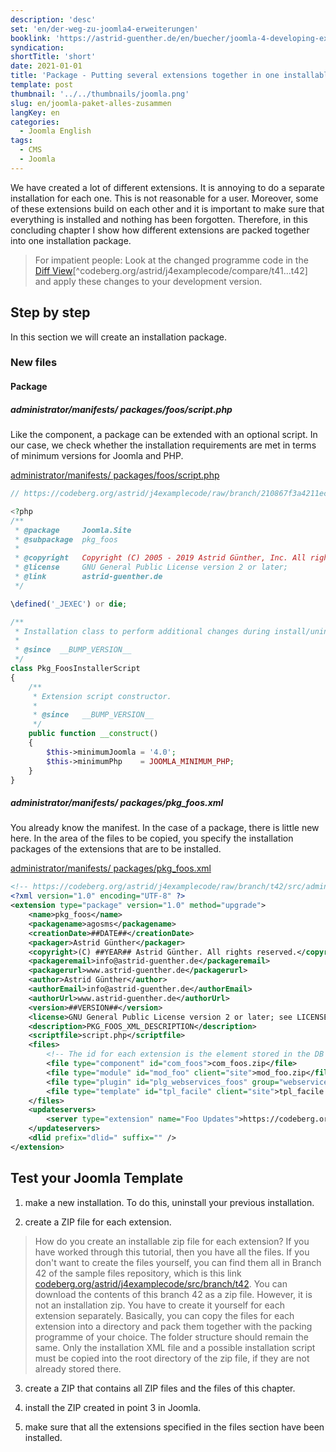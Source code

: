 ```yaml
---
description: 'desc'
set: 'en/der-weg-zu-joomla4-erweiterungen'
booklink: 'https://astrid-guenther.de/en/buecher/joomla-4-developing-extensions'
syndication:
shortTitle: 'short'
date: 2021-01-01
title: 'Package - Putting several extensions together in one installable package'
template: post
thumbnail: '../../thumbnails/joomla.png'
slug: en/joomla-paket-alles-zusammen
langKey: en
categories:
  - Joomla English
tags:
  - CMS
  - Joomla
---
```












We have created a lot of different extensions. It is annoying to do a separate installation for each one. This is not reasonable for a user. Moreover, some of these extensions build on each other and it is important to make sure that everything is installed and nothing has been forgotten. Therefore, in this concluding chapter I show how different extensions are packed together into one installation package.<!-- \index{package} -->

> For impatient people: Look at the changed programme code in the [Diff View](https://codeberg.org/astrid/j4examplecode/compare/t41...t42)[^codeberg.org/astrid/j4examplecode/compare/t41...t42] and apply these changes to your development version.

## Step by step

In this section we will create an installation package.

### New files

#### Package

##### administrator/manifests/ packages/foos/script.php

Like the component, a package can be extended with an optional script. In our case, we check whether the installation requirements are met in terms of minimum versions for Joomla and PHP.

[administrator/manifests/ packages/foos/script.php](https://codeberg.org/astrid/j4examplecode/src/branch/210867f3a4211ecff2c364f292bc4250cd75bc71/src/administrator/manifests/packages/foos/script.php)

```php
// https://codeberg.org/astrid/j4examplecode/raw/branch/210867f3a4211ecff2c364f292bc4250cd75bc71/src/administrator/manifests/packages/foos/script.php

<?php
/**
 * @package     Joomla.Site
 * @subpackage  pkg_foos
 *
 * @copyright   Copyright (C) 2005 - 2019 Astrid Günther, Inc. All rights reserved.
 * @license     GNU General Public License version 2 or later;
 * @link        astrid-guenther.de
 */

\defined('_JEXEC') or die;

/**
 * Installation class to perform additional changes during install/uninstall/update
 *
 * @since  __BUMP_VERSION__
 */
class Pkg_FoosInstallerScript
{
	/**
	 * Extension script constructor.
	 *
	 * @since   __BUMP_VERSION__
	 */
	public function __construct()
	{
		$this->minimumJoomla = '4.0';
		$this->minimumPhp    = JOOMLA_MINIMUM_PHP;
	}
}

```

##### administrator/manifests/ packages/pkg_foos.xml

You already know the manifest. In the case of a package, there is little new here. In the area of the files to be copied, you specify the installation packages of the extensions that are to be installed.

[administrator/manifests/ packages/pkg_foos.xml](https://codeberg.org/astrid/j4examplecode/src/branch/t42/src/administrator/manifests/packages/pkg_foos.xml)

```XML
<!-- https://codeberg.org/astrid/j4examplecode/raw/branch/t42/src/administrator/manifests/packages/pkg_foos.xml -->
<?xml version="1.0" encoding="UTF-8" ?>
<extension type="package" version="1.0" method="upgrade">
	<name>pkg_foos</name>
	<packagename>agosms</packagename>
	<creationDate>##DATE##</creationDate>
	<packager>Astrid Günther</packager>
	<copyright>(C) ##YEAR## Astrid Günther. All rights reserved.</copyright>
	<packageremail>info@astrid-guenther.de</packageremail>
	<packagerurl>www.astrid-guenther.de</packagerurl>
	<author>Astrid Günther</author>
	<authorEmail>info@astrid-guenther.de</authorEmail>
	<authorUrl>www.astrid-guenther.de</authorUrl>
	<version>##VERSION##</version>
	<license>GNU General Public License version 2 or later; see LICENSE.txt</license>
	<description>PKG_FOOS_XML_DESCRIPTION</description>
	<scriptfile>script.php</scriptfile>
	<files>
		<!-- The id for each extension is the element stored in the DB -->
		<file type="component" id="com_foos">com_foos.zip</file>
		<file type="module" id="mod_foo" client="site">mod_foo.zip</file>
		<file type="plugin" id="plg_webservices_foos" group="webservices">plg_webservices_foos.zip</file>
		<file type="template" id="tpl_facile" client="site">tpl_facile.zip</file>
	</files>
	<updateservers>
		<server type="extension" name="Foo Updates">https://codeberg.org/astrid/j4examplecode/raw/branch/tutorial/foo_update.xml</server>
	</updateservers>
	<dlid prefix="dlid=" suffix="" />
</extension>
```

## Test your Joomla Template

1. make a new installation. To do this, uninstall your previous installation.

2. create a ZIP file for each extension.

> How do you create an installable zip file for each extension? If you have worked through this tutorial, then you have all the files. If you don't want to create the files yourself, you can find them all in Branch 42 of the sample files repository, which is this link [codeberg.org/astrid/j4examplecode/src/branch/t42](https://codeberg.org/astrid/j4examplecode/src/branch/t42). You can download the contents of this branch 42 as a zip file. However, it is not an installation zip. You have to create it yourself for each extension separately. Basically, you can copy the files for each extension into a directory and pack them together with the packing programme of your choice. The folder structure should remain the same. Only the installation XML file and a possible installation script must be copied into the root directory of the zip file, if they are not already stored there. 

3. create a ZIP that contains all ZIP files and the files of this chapter.

4. install the ZIP created in point 3 in Joomla.

5. make sure that all the extensions specified in the files section have been installed.

<img src="https://vg08.met.vgwort.de/na/3051e43724e44c9b9dd9ff8428a29ffd" width="1" height="1" alt="">
